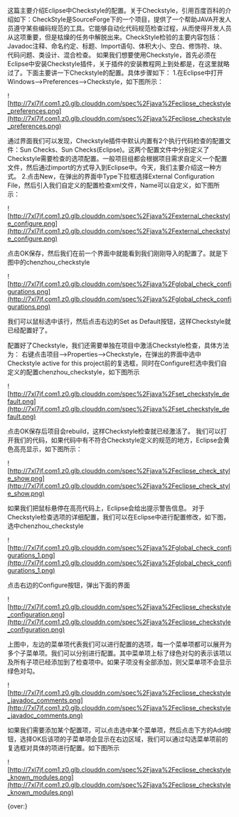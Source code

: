 这篇主要介绍Eclipse中Checkstyle的配置。关于Checkstyle，引用百度百科的介绍如下：CheckStyle是SourceForge下的一个项目，提供了一个帮助JAVA开发人员遵守某些编码规范的工具。它能够自动化代码规范检查过程，从而使得开发人员从这项重要，但是枯燥的任务中解脱出来。CheckStyle检验的主要内容包括：Javadoc注释、命名约定、标题、Import语句、体积大小、空白、修饰符、块、代码问题、类设计、混合检查。
如果我们想要使用Checkstyle，首先必须在Eclipse中安装Checkstyle插件，关于插件的安装教程网上到处都是，在这里就略过了。下面主要讲一下Checkstyle的配置。具体步骤如下：
1.在Eclipse中打开Windows-->Preferences-->Checkstyle，如下图所示：

![http://7xl7jf.com1.z0.glb.clouddn.com/spec%2Fjava%2Feclipse_checkstyle_preferences.png](http://7xl7jf.com1.z0.glb.clouddn.com/spec%2Fjava%2Feclipse_checkstyle_preferences.png)

通过界面我们可以发现，Checkstyle插件中默认内置有2个执行代码检查的配置文件：Sun Checks、Sun Checks(Eclipse)。这两个配置文件中分别定义了Checkstyle需要检查的选项配置。一般项目组都会根据项目需求自定义一个配置文件，然后通过import的方式导入到Eclipse中。今天，我们主要介绍这一种方式。
2.点击New，在弹出的界面中Type下拉框选择External Configuration File，然后引入我们自定义的配置检查xml文件，Name可以自定义，如下图所示：

![http://7xl7jf.com1.z0.glb.clouddn.com/spec%2Fjava%2Fexternal_checkstyle_configure.png](http://7xl7jf.com1.z0.glb.clouddn.com/spec%2Fjava%2Fexternal_checkstyle_configure.png)

点击OK保存，然后我们在前一个界面中就能看到我们刚刚导入的配置了。就是下图中的chenzhou_checkstyle

![http://7xl7jf.com1.z0.glb.clouddn.com/spec%2Fjava%2Fglobal_check_configurations.png](http://7xl7jf.com1.z0.glb.clouddn.com/spec%2Fjava%2Fglobal_check_configurations.png)

我们可以鼠标选中该行，然后点击右边的Set as Default按钮，这样Checkstyle就已经配置好了。
 
配置好了Checkstyle，我们还需要单独在项目中激活Checkstyle检查，具体方法为：
右键点击项目-->Properties-->Checkstyle，在弹出的界面中选中Checkstyle active for this project前的复选框，同时在Configure栏选中我们自定义的配置chenzhou_checkstyle，如下图所示

![http://7xl7jf.com1.z0.glb.clouddn.com/spec%2Fjava%2Fset_checkstyle_default.png](http://7xl7jf.com1.z0.glb.clouddn.com/spec%2Fjava%2Fset_checkstyle_default.png)

点击OK保存后项目会rebuild，这样Checkstyle检查就已经激活了。
我们可以打开我们的代码，如果代码中有不符合Checkstyle定义的规范的地方，Eclipse会黄色高亮显示，如下图所示：

![http://7xl7jf.com1.z0.glb.clouddn.com/spec%2Fjava%2Feclipse_check_style_show.png](http://7xl7jf.com1.z0.glb.clouddn.com/spec%2Fjava%2Feclipse_check_style_show.png)

如果我们把鼠标悬停在高亮代码上，Eclipse会给出提示警告信息。
对于Checkstyle检查选项的详细配置，我们可以在Eclipse中进行配置修改，如下图，选中chenzhou_checkstyle

![http://7xl7jf.com1.z0.glb.clouddn.com/spec%2Fjava%2Fglobal_check_configurations_1.png](http://7xl7jf.com1.z0.glb.clouddn.com/spec%2Fjava%2Fglobal_check_configurations_1.png)

点击右边的Configure按钮，弹出下面的界面

![http://7xl7jf.com1.z0.glb.clouddn.com/spec%2Fjava%2Feclipse_checkstyle_configuration.png](http://7xl7jf.com1.z0.glb.clouddn.com/spec%2Fjava%2Feclipse_checkstyle_configuration.png)

上图中，左边的菜单项代表我们可以进行配置的选项，每一个菜单项都可以展开为多个子菜单项。我们可以分别进行配置。其中菜单项上标了绿色对勾的表示该项以及所有子项已经添加到了检查项中。如果子项没有全部添加，则父菜单项不会显示绿色对勾。

![http://7xl7jf.com1.z0.glb.clouddn.com/spec%2Fjava%2Feclipse_checkstyle_javadoc_comments.png](http://7xl7jf.com1.z0.glb.clouddn.com/spec%2Fjava%2Feclipse_checkstyle_javadoc_comments.png)

如果我们需要添加某个配置项，可以点击选中某个菜单项，然后点击下方的Add按钮，选择OK后该项的子菜单项会显示在右边区域，我们可以通过勾选菜单项前的复选框对具体的项进行配置。如下图所示

![http://7xl7jf.com1.z0.glb.clouddn.com/spec%2Fjava%2Feclipse_checkstyle_known_modules.png](http://7xl7jf.com1.z0.glb.clouddn.com/spec%2Fjava%2Feclipse_checkstyle_known_modules.png)

{over:}




